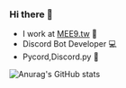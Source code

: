 ### Hi there 👋

- I work at [MEE9.tw](https://mee9.ga) 🏢
- Discord Bot Developer 💻
- Pycord,Discord.py 📃

![Anurag's GitHub stats](https://github-readme-stats.vercel.app/api?username=anuraghazra&show_icons=true&theme=radical)

